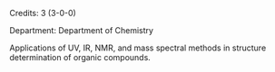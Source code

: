 Credits: 3 (3-0-0)

Department: Department of Chemistry

Applications of UV, IR, NMR, and mass spectral methods in structure determination of organic compounds.